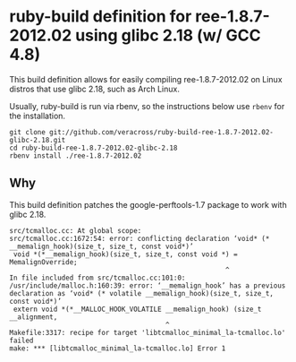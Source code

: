 # ruby-build definition for ree-1.8.7-2012.02 using glibc 2.18 (w/ GCC 4.8)

This build definition allows for easily compiling ree-1.8.7-2012.02 on Linux distros that use glibc 2.18, such as Arch Linux.

Usually, ruby-build is run via rbenv, so the instructions below use `rbenv` for the installation.

```shell
git clone git://github.com/veracross/ruby-build-ree-1.8.7-2012.02-glibc-2.18.git
cd ruby-build-ree-1.8.7-2012.02-glibc-2.18
rbenv install ./ree-1.8.7-2012.02
```

## Why

This build definition patches the google-perftools-1.7 package to work with glibc 2.18.

```
src/tcmalloc.cc: At global scope:
src/tcmalloc.cc:1672:54: error: conflicting declaration ‘void* (* __memalign_hook)(size_t, size_t, const void*)’
 void *(*__memalign_hook)(size_t, size_t, const void *) = MemalignOverride;
                                                      ^
In file included from src/tcmalloc.cc:101:0:
/usr/include/malloc.h:160:39: error: ‘__memalign_hook’ has a previous declaration as ‘void* (* volatile __memalign_hook)(size_t, size_t, const void*)’
 extern void *(*__MALLOC_HOOK_VOLATILE __memalign_hook) (size_t __alignment,
                                       ^
Makefile:3317: recipe for target 'libtcmalloc_minimal_la-tcmalloc.lo' failed
make: *** [libtcmalloc_minimal_la-tcmalloc.lo] Error 1
```
